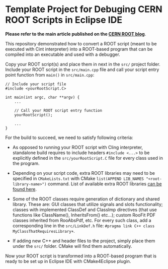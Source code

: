 # Template Project for Debuging CERN ROOT Scripts in Eclipse IDE

**Please refer to the main article published on the [CERN ROOT blog](https://root.cern/blog/debuging-root-scripts-in-eclipse)**.

This repository demonstrated how to convert a ROOT script (meant to be executed with Cint interpreter) into a ROOT-based program that can be compiled into an executable and used with a debugger. 

Copy your ROOT script(s) and place them in next in the `src/` project folder. Include your ROOT script in the `src/main.cpp` file and call your script entry point function from `main()` in `src/main.cpp`:

```
// Include your script file
#include <yourRootScript.C>

int main(int argc, char **argv) {
	...

	// Call your ROOT script entry function
	yourRootScript();

	...
}
```

For the build to succeed, we need to satisfy following criteria:

* As opposed to running your ROOT script with Cling interpreter, standalone build requires to include headers `#include <...>` to be explicitly defined in the `src/yourRootScript.C` file for every class used in the program.

* Depending on your script code, extra ROOT libraries may need to be specified in `CMakeLists.txt` with CMake `list(APPEND LIB_NAMES "<root-library-name>")` command. List of available extra ROOT libraries [can be found here](https://cliutils.gitlab.io/modern-cmake/chapters/packages/ROOT.html#the-right-way-targets).

* Some of the ROOT classes require generation of dictionary and shared library. These are: GUI classes that utilize signals and slots functionality; classes with implemented ClassDef and ClassImp directives (that use functions like ClassName(), InheritsFrom() etc...); custom RooFit PDF classes inherited from RooAbsPdf, etc. For every such class, add a corresponding line in the `src/LinkDef.h` file: `#pragma link C++ class MyClassThatRequiresLibrary+`.

* If adding new C++ and header files to the project, simply place them under the `src/` folder. CMake will find them automatically.

Now your ROOT script is transformed into a ROOT-based program that is ready to be set up in Eclipse IDE with CMake4Eclipse plugin.